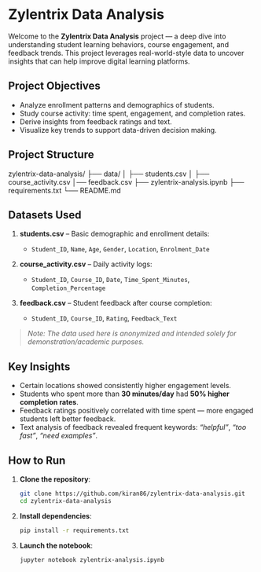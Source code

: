 # Zylentrix Data Analysis

Welcome to the **Zylentrix Data Analysis** project — a deep dive into understanding student learning behaviors, course engagement, and feedback trends. This project leverages real-world-style data to uncover insights that can help improve digital learning platforms.

## Project Objectives

- Analyze enrollment patterns and demographics of students.
- Study course activity: time spent, engagement, and completion rates.
- Derive insights from feedback ratings and text.
- Visualize key trends to support data-driven decision making.

## Project Structure

zylentrix-data-analysis/
├── data/ │
          ├── students.csv │
          ├── course_activity.csv 
          │── feedback.csv
├── zylentrix-analysis.ipynb
├── requirements.txt
└── README.md


## Datasets Used

1. **students.csv** – Basic demographic and enrollment details:
   - `Student_ID`, `Name`, `Age`, `Gender`, `Location`, `Enrolment_Date`

2. **course_activity.csv** – Daily activity logs:
   - `Student_ID`, `Course_ID`, `Date`, `Time_Spent_Minutes`, `Completion_Percentage`

3. **feedback.csv** – Student feedback after course completion:
   - `Student_ID`, `Course_ID`, `Rating`, `Feedback_Text`

> *Note: The data used here is anonymized and intended solely for demonstration/academic purposes.*

## Key Insights

- Certain locations showed consistently higher engagement levels.
- Students who spent more than **30 minutes/day** had **50% higher completion rates**.
- Feedback ratings positively correlated with time spent — more engaged students left better feedback.
- Text analysis of feedback revealed frequent keywords: *“helpful”*, *“too fast”*, *“need examples”*.

## How to Run

1. **Clone the repository**:
   ```bash
   git clone https://github.com/kiran86/zylentrix-data-analysis.git
   cd zylentrix-data-analysis
2. **Install dependencies**:
   ```bash
   pip install -r requirements.txt
3. **Launch the notebook**:
   ```bash
   jupyter notebook zylentrix-analysis.ipynb
